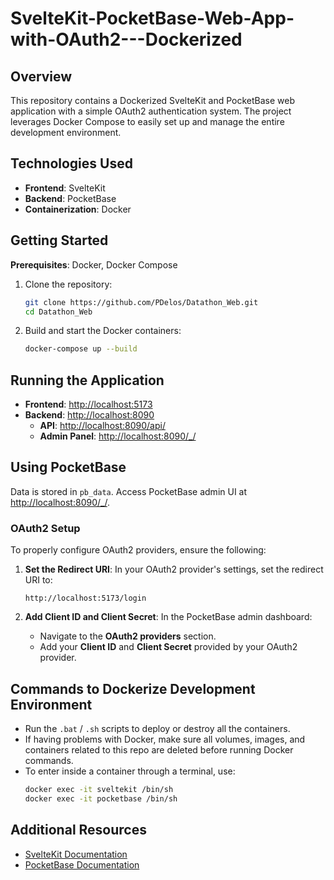 # SvelteKit-PocketBase-Web-App-with-OAuth2---Dockerized

## Overview
This repository contains a Dockerized SvelteKit and PocketBase web application with a simple OAuth2 authentication system. The project leverages Docker Compose to easily set up and manage the entire development environment.

## Technologies Used
- **Frontend**: SvelteKit
- **Backend**: PocketBase
- **Containerization**: Docker

## Getting Started
**Prerequisites**: Docker, Docker Compose

1. Clone the repository:
   ```bash
   git clone https://github.com/PDelos/Datathon_Web.git
   cd Datathon_Web
   ```

2. Build and start the Docker containers:
   ```bash
   docker-compose up --build
   ```

## Running the Application
- **Frontend**: [http://localhost:5173](http://localhost:5173)
- **Backend**: [http://localhost:8090](http://localhost:8090)
  - **API**: [http://localhost:8090/api/](http://localhost:8090/api/)
  - **Admin Panel**: [http://localhost:8090/_/](http://localhost:8090/_/)

## Using PocketBase
Data is stored in `pb_data`. Access PocketBase admin UI at [http://localhost:8090/_/](http://localhost:8090/_/).

### OAuth2 Setup
To properly configure OAuth2 providers, ensure the following:

1. **Set the Redirect URI**: In your OAuth2 provider's settings, set the redirect URI to:
   ```
   http://localhost:5173/login
   ```

2. **Add Client ID and Client Secret**: In the PocketBase admin dashboard:
   - Navigate to the **OAuth2 providers** section.
   - Add your **Client ID** and **Client Secret** provided by your OAuth2 provider.

## Commands to Dockerize Development Environment
- Run the `.bat` / `.sh` scripts to deploy or destroy all the containers.
- If having problems with Docker, make sure all volumes, images, and containers related to this repo are deleted before running Docker commands.
- To enter inside a container through a terminal, use:
   ```bash
   docker exec -it sveltekit /bin/sh
   docker exec -it pocketbase /bin/sh
   ```

## Additional Resources
- [SvelteKit Documentation](https://kit.svelte.dev/docs)
- [PocketBase Documentation](https://pocketbase.io/docs)
```

